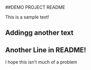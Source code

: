 ##DEMO PROJECT README

This is a sample text!
## Addingg another text
## Another Line in README!
I hope this isn't much of a problem